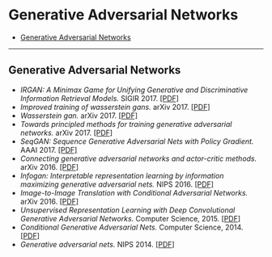 # Generative Adversarial Networks

- [Generative Adversarial Networks](#generative-adversarial-networks)

--- ---

## Generative Adversarial Networks

- *IRGAN: A Minimax Game for Unifying Generative and Discriminative Information Retrieval Models.* SIGIR 2017. [[PDF]](https://arxiv.org/pdf/1705.10513.pdf)
- *Improved training of wasserstein gans.* arXiv 2017. [[PDF]](https://arxiv.org/pdf/1704.00028.pdf)
- *Wasserstein gan.* arXiv 2017. [[PDF]](https://arxiv.org/pdf/1701.07875.pdf)
- *Towards principled methods for training generative adversarial networks.* arXiv 2017. [[PDF]](https://arxiv.org/pdf/1701.04862.pdf)
- *SeqGAN: Sequence Generative Adversarial Nets with Policy Gradient.* AAAI 2017. [[PDF]](https://pdfs.semanticscholar.org/c725/f86df25bd06dcac69f9e6d5b256a528dd78f.pdf)
- *Connecting generative adversarial networks and actor-critic methods.* arXiv 2016. [[PDF]](https://arxiv.org/pdf/1610.01945.pdf)
- *Infogan: Interpretable representation learning by information maximizing generative adversarial nets.* NIPS 2016. [[PDF]](http://papers.nips.cc/paper/6399-infogan-interpretable-representation-learning-by-information-maximizing-generative-adversarial-nets.pdf)
- *Image-to-Image Translation with Conditional Adversarial Networks.* arXiv 2016. [[PDF]](https://arxiv.org/pdf/1611.07004.pdf)
- *Unsupervised Representation Learning with Deep Convolutional Generative Adversarial Networks.* Computer Science, 2015. [[PDF]](https://arxiv.org/pdf/1511.06434.pdf%C3%AF%C2%BC%E2%80%B0)
- *Conditional Generative Adversarial Nets.* Computer Science, 2014. [[PDF]](https://arxiv.org/pdf/1411.1784.pdf)
- *Generative adversarial nets.* NIPS 2014. [[PDF]](https://arxiv.org/pdf/1406.2661.pdf)
